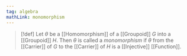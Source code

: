 ```yaml
---
tag: algebra
mathLink: monomorphism
---
```

>[!def]
>Let $\theta$ be a [[Homomorphism]] of a [[Groupoid]] $G$ into a [[Groupoid]] $H$. Then $\theta$ is called a *monomorphism* if $\theta$ from the [[Carrier]] of $G$ to the [[Carrier]] of $H$ is a [[Injective]] [[Function]].


